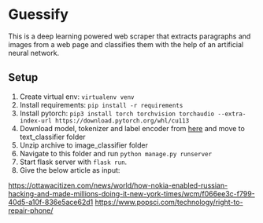 # Guessify

This is a deep learning powered web scraper that extracts paragraphs and images from a web page and classifies them with the help of an artificial neural network.

## Setup
1. Create virtual env: `virtualenv venv`
2. Install requirements: `pip install -r requirements`
3. Install pytorch: `pip3 install torch torchvision torchaudio --extra-index-url https://download.pytorch.org/whl/cu113`
4. Download model, tokenizer and label encoder from [here](https://drive.google.com/drive/folders/1vbcoxmtzY6V-2lVl2PeSswlha44xKCO5?usp=sharing) and move to text_classifier folder
5. Unzip archive to image_classifier folder
6. Navigate to this folder and run `python manage.py runserver`
6. Start flask server with `flask run`.
7. Give the below article as input:

https://ottawacitizen.com/news/world/how-nokia-enabled-russian-hacking-and-made-millions-doing-it-new-york-times/wcm/f066ee3c-f799-40d5-a10f-836e5ace62d1
https://www.popsci.com/technology/right-to-repair-phone/